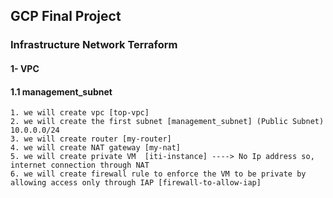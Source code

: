 ## GCP Final Project

### Infrastructure Network Terraform 
#### 1- VPC
####  1.1 management_subnet
    1. we will create vpc [top-vpc]
    2. we will create the first subnet [management_subnet] (Public Subnet) 10.0.0.0/24
    3. we will create router [my-router]
    4. we will create NAT gateway [my-nat]
    5. we will create private VM  [iti-instance] ----> No Ip address so, internet connection through NAT
    6. we will create firewall rule to enforce the VM to be private by allowing access only through IAP [firewall-to-allow-iap]
